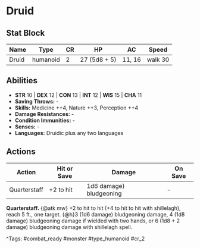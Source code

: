 # Druid

## Stat Block

| Name | Type | CR | HP | AC | Speed |
|------|------|----|----|----|-------|
| Druid | humanoid | 2 | 27 (5d8 + 5) | 11, 16 | walk 30 |

## Abilities

- **STR** 10 | **DEX** 12 | **CON** 13 | **INT** 12 | **WIS** 15 | **CHA** 11
- **Saving Throws:** -  
- **Skills:** Medicine ++4, Nature ++3, Perception ++4  
- **Damage Resistances:** -  
- **Condition Immunities:** -  
- **Senses:** -  
- **Languages:** Druidic plus any two languages


## Actions

| Action | Hit or Save | Damage | On Save |
|--------|--------------|--------|----------|
| Quarterstaff | +2 to hit | 1d6 damage) bludgeoning | - |

**Quarterstaff.** {@atk mw} +2 to hit to hit (+4 to hit to hit with shillelagh), reach 5 ft., one target. {@h}3 (1d6 damage) bludgeoning damage, 4 (1d8 damage) bludgeoning damage if wielded with two hands, or 6 (1d8 + 2 damage) bludgeoning damage with shillelagh spell.


^Tags: #combat_ready #monster #type_humanoid #cr_2